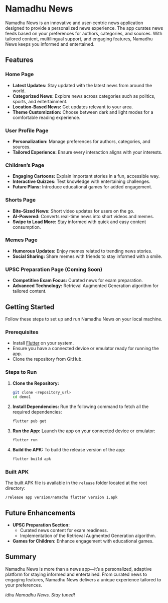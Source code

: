 # Namadhu News

Namadhu News is an innovative and user-centric news application designed to provide a personalized news experience. The app curates news feeds based on your preferences for authors, categories, and sources. With tailored content, multilingual support, and engaging features, Namadhu News keeps you informed and entertained.

## Features

### Home Page
- **Latest Updates:** Stay updated with the latest news from around the world.
- **Categorized News:** Explore news across categories such as politics, sports, and entertainment.
- **Location-Based News:** Get updates relevant to your area.
- **Theme Customization:** Choose between dark and light modes for a comfortable reading experience.

### User Profile Page
- **Personalization:** Manage preferences for authors, categories, and sources.
- **Tailored Experience:** Ensure every interaction aligns with your interests.

### Children’s Page
- **Engaging Cartoons:** Explain important stories in a fun, accessible way.
- **Interactive Quizzes:** Test knowledge with entertaining challenges.
- **Future Plans:** Introduce educational games for added engagement.

### Shorts Page
- **Bite-Sized News:** Short video updates for users on the go.
- **AI-Powered:** Converts real-time news into short videos and memes.
- **Swipe to Load More:** Stay informed with quick and easy content consumption.

### Memes Page
- **Humorous Updates:** Enjoy memes related to trending news stories.
- **Social Sharing:** Share memes with friends to stay informed with a smile.

### UPSC Preparation Page (Coming Soon)
- **Competitive Exam Focus:** Curated news for exam preparation.
- **Advanced Technology:** Retrieval Augmented Generation algorithm for tailored content.

## Getting Started

Follow these steps to set up and run Namadhu News on your local machine.

### Prerequisites
- Install [Flutter](https://flutter.dev/docs/get-started/install) on your system.
- Ensure you have a connected device or emulator ready for running the app.
- Clone the repository from GitHub.

### Steps to Run
1. **Clone the Repository:**
   ```bash
   git clone <repository_url>
   cd demo1
   ```

2. **Install Dependencies:**
   Run the following command to fetch all the required dependencies:
   ```bash
   flutter pub get
   ```

3. **Run the App:**
   Launch the app on your connected device or emulator:
   ```bash
   flutter run
   ```

4. **Build the APK:**
   To build the release version of the app:
   ```bash
   flutter build apk
   ```

### Built APK
The built APK file is available in the `release` folder located at the root directory:
```
/release app version/namadhu flutter version 1.apk
```

## Future Enhancements
- **UPSC Preparation Section:**
  - Curated news content for exam readiness.
  - Implementation of the Retrieval Augmented Generation algorithm.
- **Games for Children:** Enhance engagement with educational games.

## Summary
Namadhu News is more than a news app—it’s a personalized, adaptive platform for staying informed and entertained. From curated news to engaging features, Namadhu News delivers a unique experience tailored to your preferences.

_idhu Namadhu News. Stay tuned!_

